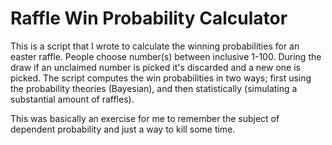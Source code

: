 # Raffle Win Probability Calculator
This is a script that I wrote to calculate the winning probabilities for an easter raffle. People choose number(s) between inclusive 1-100. During the draw if an unclaimed number is picked it's discarded and a new one is picked. The script computes the win probabilities in two ways; first using the probability theories (Bayesian), and then statistically (simulating a substantial amount of raffles).

This was basically an exercise for me to remember the subject of dependent probability and just a way to kill some time. 

